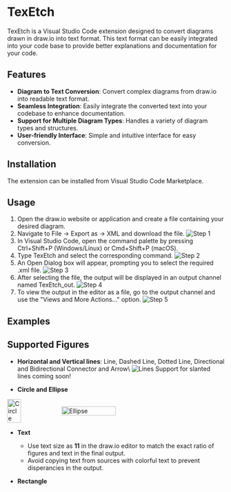 # TexEtch

TexEtch is a Visual Studio Code extension designed to convert diagrams drawn in draw.io into text format. This text format can be easily integrated into your code base to provide better explanations and documentation for your code.

## Features

- **Diagram to Text Conversion**: Convert complex diagrams from draw.io into readable text format.
- **Seamless Integration**: Easily integrate the converted text into your codebase to enhance documentation.
- **Support for Multiple Diagram Types**: Handles a variety of diagram types and structures.
- **User-friendly Interface**: Simple and intuitive interface for easy conversion.

## Installation

The extension can be installed from Visual Studio Code Marketplace.

## Usage
1. Open the draw.io website or application and create a file containing your desired diagram.
2. Navigate to File -> Export as -> XML and download the file.
![Step 1](https://github.com/mk197d/TexEtch/blob/main/Step1.png)
3. In Visual Studio Code, open the command palette by pressing Ctrl+Shift+P (Windows/Linux) or Cmd+Shift+P (macOS).
4. Type TexEtch and select the corresponding command.
![Step 2](https://github.com/mk197d/TexEtch/blob/main/Step2.png)
5. An Open Dialog box will appear, prompting you to select the required .xml file.
![Step 3](https://github.com/mk197d/TexEtch/blob/main/Step3.png)
6. After selecting the file, the output will be displayed in an output channel named TexEtch_out.
![Step 4](https://github.com/mk197d/TexEtch/blob/main/Step4.png)
7. To view the output in the editor as a file, go to the output channel and use the "Views and More Actions..." option.
![Step 5](https://github.com/mk197d/TexEtch/blob/main/Step5.png)

## Examples

## Supported Figures

- **Horizontal and Vertical lines**: Line, Dashed Line, Dotted Line, Directional and Bidirectional Connector and Arrow\\
![Lines](https://github.com/mk197d/TexEtch/blob/main/Lines.png)
    Support for slanted lines coming soon!

- **Circle and Ellipse**
<div style="display: flex; align-items: center;">
  <img src="https://github.com/mk197d/TexEtch/blob/main/Circle.png" alt="Circle" width="25%">
  <img src="https://github.com/mk197d/TexEtch/blob/main/Ellipse.png" alt="Ellipse" width="50%">
</div>

- **Text**
    - Use text size as **11** in the draw.io editor to match the exact ratio of figures and text in the final output.
    - Avoid copying text from sources with colorful text to prevent disperancies in the output.

- **Rectangle** 
